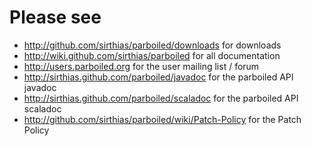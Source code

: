 # Please see

* <http://github.com/sirthias/parboiled/downloads> for downloads
* <http://wiki.github.com/sirthias/parboiled> for all documentation
* <http://users.parboiled.org> for the user mailing list / forum
* <http://sirthias.github.com/parboiled/javadoc> for the parboiled API javadoc
* <http://sirthias.github.com/parboiled/scaladoc> for the parboiled API scaladoc
* <http://github.com/sirthias/parboiled/wiki/Patch-Policy> for the Patch Policy
